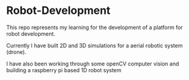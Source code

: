 # Robot-Development
This repo represents my learning for the development of a platform for robot development.

Currently I have built 2D and 3D simulations for a aerial robotic system (drone).

I have also been working through some openCV computer vision and building a raspberry pi based 1D robot system
